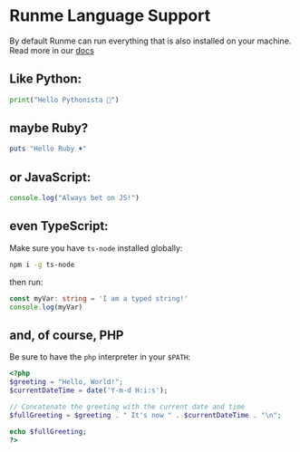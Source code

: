 # Runme Language Support

By default Runme can run everything that is also installed on your machine.
Read more in our [docs](https://docs.runme.dev/features#interpreter)

## Like Python:

```py
print("Hello Pythonista 🐍")
```

## maybe Ruby?

```rb
puts "Hello Ruby ♦️"
```

## or JavaScript:

```js
console.log("Always bet on JS!")
```

## even TypeScript:

Make sure you have `ts-node` installed globally:

```sh
npm i -g ts-node
```

then run:

```ts
const myVar: string = 'I am a typed string!'
console.log(myVar)
```

## and, of course, PHP

Be sure to have the `php` interpreter in your `$PATH`:

```php { interpreter=php }
<?php
$greeting = "Hello, World!";
$currentDateTime = date('Y-m-d H:i:s');

// Concatenate the greeting with the current date and time
$fullGreeting = $greeting . " It's now " . $currentDateTime . "\n";

echo $fullGreeting;
?>
```
